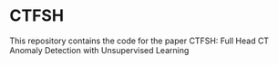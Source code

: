 # CTFSH
This repository contains the code for the paper CTFSH: Full Head CT Anomaly Detection with Unsupervised Learning
